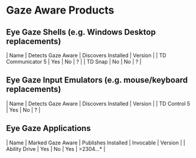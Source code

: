 # Gaze Aware Products

## Eye Gaze Shells (e.g. Windows Desktop replacements)

| Name | Detects Gaze Aware | Discovers Installed | Version |
| TD Communicator 5 | Yes | No | ? |
| TD Snap           | No  | No | ? |

## Eye Gaze Input Emulators (e.g. mouse/keyboard replacements)

| Name | Detects Gaze Aware | Discovers Installed | Version |
| TD Control 5 | Yes | No | ? |

## Eye Gaze Applications

| Name | Marked Gaze Aware | Publishes Installed | Invocable | Version |
| Ability Drive | Yes | No | Yes | >2304.*.*.* |
